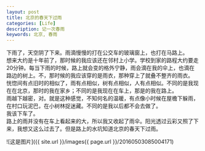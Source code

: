 ```yaml
---
layout: post
title: 北京的春天下过雨
categories: [Life]
description: 记一次春雨
keywords: 北京, 春雨
---
```


下雨了，天空阴了下来。雨滴慢慢的打在公交车的玻璃窗上，也打在马路上。  
想来大约是十年前了，那时候的我应该还在邻村上小学。学校到家的路程大约要走20分钟。每当下雨的时候，路上就会变的格外宁静，雨会滴在我的伞上，也滴在路边的树上。不，那时候的我应该穿的是雨衣，那种穿上了就叠不整齐的雨衣。  
恍惚间有点旧时的相似了，雨有点相似，树有点相似，人有点相似。不同的是我现在在北京，那时的我在家乡；不同的是我现在在车上，那是的我在路上。  
雨越下越密，对。就是这种感觉，不知何名的温暖，有点像小时候在屋檐下躲雨，在村口玩泥巴，在小树林捉迷藏。不同的是我以后都不会去做了。  
我该下车了。  
路上的雨并没有在车上看起来的大，所以我又收起了雨伞。阳光透过云彩又照了下来，我想又这么过去了。但是路上的水坑知道北京的春天下过雨。

![这是图片]({{ site.url }}/images{{ page.url }}/20160503085004171)